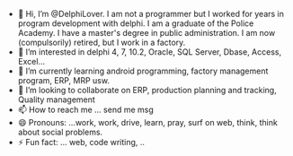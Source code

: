 - 👋 Hi, I’m @DelphiLover. I am not a programmer but I worked for years in program development with delphi. I am a graduate of the Police Academy. I have a master's degree in public administration.  I am now (compulsorily) retired, but I work in a factory.
- 👀 I’m interested in delphi 4, 7, 10.2, Oracle, SQL Server, Dbase, Access, Excel...
- 🌱 I’m currently learning android programming, factory management program, ERP, MRP usw.
- 💞️ I’m looking to collaborate on ERP, production planning and tracking, Quality management
- 📫 How to reach me ... send me msg
- 😄 Pronouns: ...work, work, drive, learn, pray, surf on web, think, think about social problems.
- ⚡ Fun fact: ... web, code writing, ..

<!---
Delphilover/Delphilover is a ✨ special ✨ repository because its `README.md` (this file) appears on your GitHub profile.
You can click the Preview link to take a look at your changes.
--->
